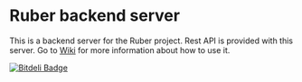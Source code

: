 # Ruber backend server
This is a backend server for the Ruber project. Rest API is provided with this server.
Go to [Wiki](https://github.com/thergbway/RuberBackendServer/wiki "Wiki") for more information about how to use it.


[![Bitdeli Badge](https://d2weczhvl823v0.cloudfront.net/thergbway/ruberbackendserver/trend.png)](https://bitdeli.com/free "Bitdeli Badge")

